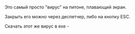Это самый просто "вирус" на питоне, плавающий экран.

Закрыть его можно через деспетчер, либо на кнопку ESC.

Скачать этот же вирус в exe - 

